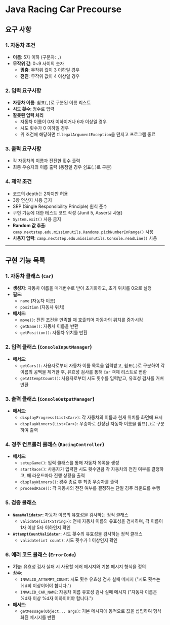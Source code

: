 # Java Racing Car Precourse

## 요구 사항

### 1. 자동차 조건

- **이름**: 5자 이하 (구분자: `,`)
- **무작위 값**: 0~9 사이의 숫자
    - **멈춤**: 무작위 값이 3 이하일 경우
    - **전진**: 무작위 값이 4 이상일 경우

### 2. 입력 요구사항

- **자동차 이름**: 쉼표(`,`)로 구분된 이름 리스트
- **시도 횟수**: 정수로 입력
- **잘못된 입력 처리**
    - 자동차 이름이 0자 이하이거나 6자 이상일 경우
    - 시도 횟수가 0 이하일 경우
    - 위 조건에 해당하면 `IllegalArgumentException`을 던지고 프로그램 종료

### 3. 출력 요구사항

- 각 자동차의 이름과 전진한 횟수 출력
- 최종 우승자의 이름 출력 (동점일 경우 쉼표(`,`)로 구분)

### 4. 제약 조건

- 코드의 depth는 2까지만 허용
- 3항 연산자 사용 금지
- SRP (Single Responsibility Principle) 원칙 준수
- 구현 기능에 대한 테스트 코드 작성 (Junit 5, AssertJ 사용)
- `System.exit()` 사용 금지
- **Random 값 추출**: `camp.nextstep.edu.missionutils.Randoms.pickNumberInRange()` 사용
- **사용자 입력**: `camp.nextstep.edu.missionutils.Console.readLine()` 사용

---

## 구현 기능 목록

### 1. **자동차 클래스 (`Car`)**

- **생성자**: 자동차 이름을 매개변수로 받아 초기화하고, 초기 위치를 0으로 설정
- **필드**:
  - `name` (자동차 이름)
  - `position` (자동차 위치)
- **메서드**:
  - `move()`: 전진 조건을 만족할 때 호출되어 자동차의 위치를 증가시킴
  - `getName()`: 자동차 이름을 반환
  - `getPosition()`: 자동차 위치를 반환

### 2. **입력 클래스 (`ConsoleInputManager`)**

- **메서드**:
  - `getCars()`: 사용자로부터 자동차 이름 목록을 입력받고, 쉼표(`,`)로 구분하여 각 이름의 공백을 제거한 후, 유효성 검사를 통해 `Car` 객체 리스트로 변환
  - `getAttemptCount()`: 사용자로부터 시도 횟수를 입력받고, 유효성 검사를 거쳐 반환

### 3. **출력 클래스 (`ConsoleOutputManager`)**

- **메서드**:
  - `displayProgress(List<Car>)`: 각 자동차의 이름과 현재 위치를 화면에 표시
  - `displayWinners(List<Car>)`: 우승자로 선정된 자동차 이름을 쉼표(`,`)로 구분하여 출력

### 4. **경주 컨트롤러 클래스 (`RacingController`)**

- **메서드**:
  - `setupGame()`: 입력 클래스를 통해 자동차 목록을 생성
  - `startRace()`: 사용자가 입력한 시도 횟수만큼 각 자동차의 전진 여부를 결정하고, 매 라운드마다 진행 상황을 출력
  - `displayWinners()`: 경주 종료 후 최종 우승자를 출력
  - `proceedRace()`: 각 자동차의 전진 여부를 결정하는 단일 경주 라운드를 수행

### 5. **검증 클래스**

- **`NameValidator`**: 자동차 이름의 유효성을 검사하는 정적 클래스
  - `validate(List<String>)`: 전체 자동차 이름의 유효성을 검사하며, 각 이름이 1자 이상 5자 이하인지 확인
- **`AttemptCountValidator`**: 시도 횟수의 유효성을 검사하는 정적 클래스
  - `validate(int count)`: 시도 횟수가 1 이상인지 확인

### 6. **에러 코드 클래스 (`ErrorCode`)**

- **기능**: 유효성 검사 실패 시 사용할 에러 메시지와 기본 메시지 형식을 정의
- **상수**:
  - `INVALID_ATTEMPT_COUNT`: 시도 횟수 유효성 검사 실패 메시지 ("시도 횟수는 %d회 이상이어야 합니다.")
  - `INVALID_CAR_NAME`: 자동차 이름 유효성 검사 실패 메시지 ("자동차 이름은 %d자 이상 %d자 이하이어야 합니다.")
- **메서드**:
  - `getMessage(Object... args)`: 기본 메시지에 동적으로 값을 삽입하여 형식화된 메시지를 반환
